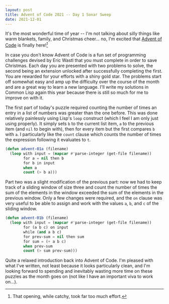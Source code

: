 ```yaml
---
layout: post
title: Advent of Code 2021 -- Day 1 Sonar Sweep
date: 2021-12-01
---
```


It's the most wonderful time of year -- I'm not talking about silly things like
warm blankets, family, and Christmas cheer... no, I'm excited that [Advent of
Code](https://adventofcode.com/2021) is finally here![^1]

In case you don't know Advent of Code is a fun set of programming challenges
devised by Eric Wastl that you must complete in order to save Christmas. Each
day you are presented with two problems to solve, the second being an extension
unlocked after successfully completing the first. You are rewarded for your
efforts with a shiny gold star. The problems start off somewhat easy and amp up
the difficulty over the course of the month and are a great way to learn a new
language. I'll write my solutions in Common Lisp again this year because there
is still so much for me to improve on with it.

The first part of today's puzzle required counting the number of times an entry
in a list of numbers was greater than the one before. This was done relatively
painlessly using Lisp's `loop` construct (which I feel I am only just using
properly). It simply sets `b` to the current list item, `a` to the previous
item (and `nil` to begin with), then for every item but the first compares `b`
with `a`. I particularly like the `count` clause which counts the number of
times the expression following it evaluates to `t`.

```lisp
(defun advent-01a (filename)
  (loop with input = (mapcar #'parse-integer (get-file filename))
        for a = nil then b
        for b in input
        when a
        count (> b a)))
```

Part two was a slight modification of the previous part: now we had to keep
track of a sliding window of size three and count the number of times the sum
of the elements in the window exceeded the sum of the elements in the previous
window. Only a few changes were required, and the `on` clause was very useful
to be able to assign and work with the values `a`, `b`, and `c` of the sliding
window.

```lisp
(defun advent-01b (filename)
  (loop with input = (mapcar #'parse-integer (get-file filename))
        for (a b c) on input
        while (and a b c)
        for prev-sum = nil then sum
        for sum = (+ a b c)
        when prev-sum
        count (> sum prev-sum)))
```

Quite a relaxed introduction back into Advent of Code. I'm pleased with what
I've written, not least because it looks particularly clean, and I'm looking
forward to spending and inevitably wasting more time on these puzzles as the
month goes on (not like I have an important viva to work on...).

[^1]: That opening, while catchy, took far too much effort.
